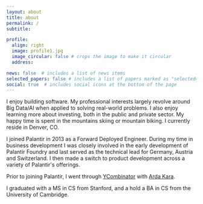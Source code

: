 ```yaml
---
layout: about
title: about
permalink: /
subtitle: 

profile:
  align: right
  image: profile1.jpg
  image_circular: false # crops the image to make it circular
  address:

news: false  # includes a list of news items
selected_papers: false # includes a list of papers marked as "selected={true}"
social: true  # includes social icons at the bottom of the page
---
```


I enjoy building software. My professional interests largely revolve around Big Data/AI when applied to solving real-world problems. I also enjoy learning more about investing, both in the public and private sector. My happy time is spent in the mountains skiing or mountain biking. I currently reside in Denver, CO.

I joined Palantir in 2013 as a Forward Deployed Engineer. During my time in business development I was closely involved in the early development of Palantir Foundry and last served as the technical lead for Germany, Austria and Switzerland. I then made a switch to product development across a variety of Palantir's offerings.

Prior to joining Palantir, I went through <a href="https://www.ycombinator.com">YCombinator</a> with <a href="http://www.ardakara.com">Arda Kara</a>. 

I graduated with a MS in CS from Stanford, and a hold a BA in CS from the University of Cambridge.